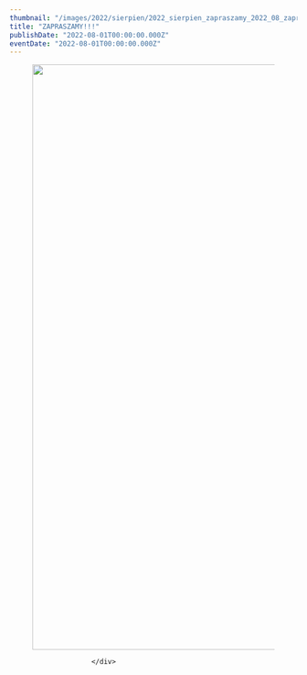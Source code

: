 ```yaml
---
thumbnail: "/images/2022/sierpien/2022_sierpien_zapraszamy_2022_08_zapraszamy_pl1-724x1024.jpg"
title: "ZAPRASZAMY!!!"
publishDate: "2022-08-01T00:00:00.000Z"
eventDate: "2022-08-01T00:00:00.000Z"
---
```


<div class="entry-content">
							
							
<figure class="wp-block-image size-large"><a href="http://mgok-zawichost.pl/wp-content/uploads/2022/08/pl1.jpg"><img fetchpriority="high" decoding="async" width="724" height="1024" src="/images/2022/sierpien/2022_sierpien_zapraszamy_2022_08_zapraszamy_pl1-724x1024.jpg" alt="" class="wp-image-8865" srcset="/images/2022/sierpien/2022_sierpien_zapraszamy_2022_08_zapraszamy_pl1-724x1024.jpg 724w, /images/2022/sierpien/pl1-212x300.jpg 212w, /images/2022/sierpien/pl1-768x1086.jpg 768w, /images/2022/sierpien/pl1.jpg 800w" sizes="(max-width: 724px) 100vw, 724px"></a></figure>
						
						</div>
